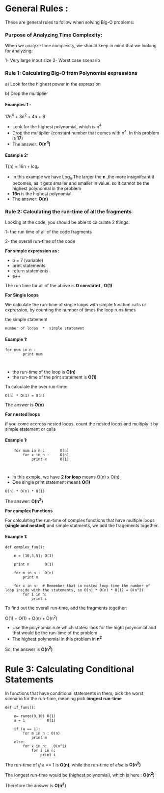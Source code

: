 # General Rules :

These are general rules to follow when solving Big-O problems:

### Purpose of Analyzing Time Complexity:

When we analyze time complexity, we should keep in mind that we looking for analyzing:

1- Very large input size
2- Worst case scenario 


### Rule 1: Calculating Big-O from Polynomial expressions

a) Look for the highest power in the expression

b) Drop the multiplier 

#### Examples 1 :

  17n<sup>4</sup> + 3n<sup>2</sup> + 4n + 8

- Look for the highest polynomial, which is n<sup>4</sup>
- Drop the multiplier (constant number that comes with n<sup>4</sup>. In this problem is __17__)
- The answer: __O(n<sup>4</sup>)__

#### Example 2:

T(n) = 16n + log<sub>n</sub>

- In this example we have Log<sub>n</sub>.The larger the __n__ ,the more insignifcant it becomes, as it gets smaller and smaller in value. so it cannot be the highest polynomial in the problem
- __16n__ is the highest polynomial.
- The answer: __O(n)__


### Rule 2: Calculating the run-time of all the fragments

Looking at the code, you should be able to calculate 2 things:

1- the run time of all of the code fragments

2- the overall run-time of the code

__For simple expression  as :__

- b = 7  (variable)
- print statements
- return statements
-  a++
 
 The run time for all of the above is __O constatnt__ , __O(1)__
 
 __For Single loops__

We calculate the run-time of single loops with simple function calls or expression, by counting the number of times the loop runs times

the simple statement
```
number of loops  *  simple statement

```

#### Example 1:

```
for num in n :
        print num
    
        
```
- the run-time of the loop is __O(n)__
- the run-time of the print statement is __O(1)__

To calculate the over run-time:

```
O(n) * O(1) = O(n)
```
The answer is __O(n)__

 __For nested loops__

if you come accross nested loops, count the nested loops and multiply it by simple statement or calls

#### Example 1:

```
    for num in n :       O(n)
        for x in n :     O(n)
            print x      O(1)
    
        
```
- In this exmple, we have __2 for loop__ means O(n) x O(n)
- One single print statement means __O(1)__
 ```
 O(n) * O(n) * O(1) 
 
 ```

The answer: __O(n<sup>2</sup>)__

__For complex Functions__

For calculating the run-time of complex functions that have multiple loops __(single and nested)__ and simple statments,
we add the fragements together.

#### Example 1:
```
def complex_fun():
    
    n = [10,3,5]; O(1)
    
    print n       O(1)
    
    for m in n :  O(n)
        print m 
        
    for x in n:  # Remember that in nested loop time the number of loop inside with the statements, so O(n) * O(n) * O(1) = O(n^2)
        for i in n:
            print i
```
To find out the overall run-time, add the fragments together:

O(1) + O(1) + O(n) + O(n<sup>2</sup>)

- Use the polynomial rule which states: look for the hight polynomial and that would be the run-time of the problem
- The highest polynomial in this problem in __n<sup>2</sup>__

So, the answer is __O(n<sup>2</sup>)__
 
# Rule 3: Calculating Conditional Statements

In functions that have conditional statements in them, pick the worst scenario for the run-time, meaning pick __longest run-time__

```
def if_funs():
    
    n= range(0,10) O(1)
    a = 1          O(1)
    
    if (a == 1):
        for m in n : O(n)
            print m 
    else:
        for x in n:   O(n^2)
            for i in n:
                print i
```

The run-time of  _if_ a == 1 is __O(n)__, while the run-time of _else_ is __O(n<sup>2</sup>)__

The longest run-time would be (highest polynomial), which is here : __O(n<sup>2</sup>)__

Therefore the answer is __O(n<sup>2</sup>)__







